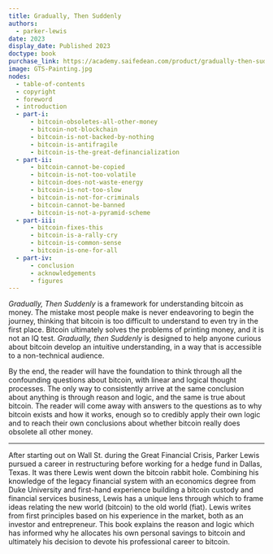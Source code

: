 ```yaml
---
title: Gradually, Then Suddenly
authors:
  - parker-lewis
date: 2023
display_date: Published 2023
doctype: book
purchase_link: https://academy.saifedean.com/product/gradually-then-suddenly-hardcover/
image: GTS-Painting.jpg
nodes:
  - table-of-contents
  - copyright
  - foreword
  - introduction
  - part-i:
      - bitcoin-obsoletes-all-other-money
      - bitcoin-not-blockchain
      - bitcoin-is-not-backed-by-nothing
      - bitcoin-is-antifragile
      - bitcoin-is-the-great-definancialization
  - part-ii:
      - bitcoin-cannot-be-copied
      - bitcoin-is-not-too-volatile
      - bitcoin-does-not-waste-energy
      - bitcoin-is-not-too-slow
      - bitcoin-is-not-for-criminals
      - bitcoin-cannot-be-banned
      - bitcoin-is-not-a-pyramid-scheme
  - part-iii:
      - bitcoin-fixes-this
      - bitcoin-is-a-rally-cry
      - bitcoin-is-common-sense
      - bitcoin-is-one-for-all
  - part-iv:
      - conclusion
      - acknowledgements
      - figures
---
```


_Gradually, Then Suddenly_ is a framework for understanding bitcoin as money. The mistake most people make is never endeavoring to begin the journey, thinking that bitcoin is too difficult to understand to even try in the first place. Bitcoin ultimately solves the problems of printing money, and it is not an IQ test. _Gradually, then Suddenly_ is designed to help anyone curious about bitcoin develop an intuitive understanding, in a way that is accessible to a non-technical audience.

By the end, the reader will have the foundation to think through all the confounding questions about bitcoin, with linear and logical thought processes. The only way to consistently arrive at the same conclusion about anything is through reason and logic, and the same is true about bitcoin. The reader will come away with answers to the questions as to why bitcoin exists and how it works, enough so to credibly apply their own logic and to reach their own conclusions about whether bitcoin really does obsolete all other money.

---

After starting out on Wall St. during the Great Financial Crisis, Parker Lewis pursued a career in restructuring before working for a hedge fund in Dallas, Texas. It was there Lewis went down the bitcoin rabbit hole. Combining his knowledge of the legacy financial system with an economics degree from Duke University and first-hand experience building a bitcoin custody and financial services business, Lewis has a unique lens through which to frame ideas relating the new world (bitcoin) to the old world (fiat). Lewis writes from first principles based on his experience in the market, both as an investor and entrepreneur. This book explains the reason and logic which has informed why he allocates his own personal savings to bitcoin and ultimately his decision to devote his professional career to bitcoin.

